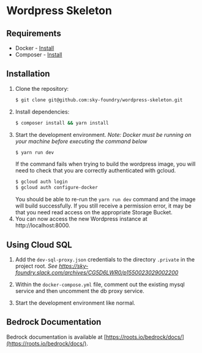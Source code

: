 # Wordpress Skeleton

## Requirements

- Docker - [Install](https://www.docker.com/get-started)
- Composer - [Install](https://getcomposer.org/doc/00-intro.md#installation-linux-unix-osx)

## Installation

1. Clone the repository:
   ```sh
   $ git clone git@github.com:sky-foundry/wordpress-skeleton.git
   ```
2. Install dependencies:
   ```sh
   $ composer install && yarn install
   ```
3. Start the development environment. _Note: Docker must be running on your machine before executing the command below_
   ```sh
   $ yarn run dev
   ```
   If the command fails when trying to build the wordpress image, you will need to check that you are correctly authenticated with gcloud.
   ```sh
   $ gcloud auth login
   $ gcloud auth configure-docker
   ```
   You should be able to re-run the `yarn run dev` command and the image will build successfully. If you still receive a permission error, it may be that you need read access on the appropriate Storage Bucket.
4. You can now access the new Wordpress instance at http://localhost:8000.

## Using Cloud SQL

1. Add the `dev-sql-proxy.json` credentials to the directory `.private` in the project root.
   _See https://sky-foundry.slack.com/archives/CG5D6LWR0/p1550023029002200_

2. Within the `docker-compose.yml` file, comment out the existing mysql service and then uncomment the db proxy service.

3. Start the development environment like normal.

## Bedrock Documentation

Bedrock documentation is available at [https://roots.io/bedrock/docs/](https://roots.io/bedrock/docs/).
